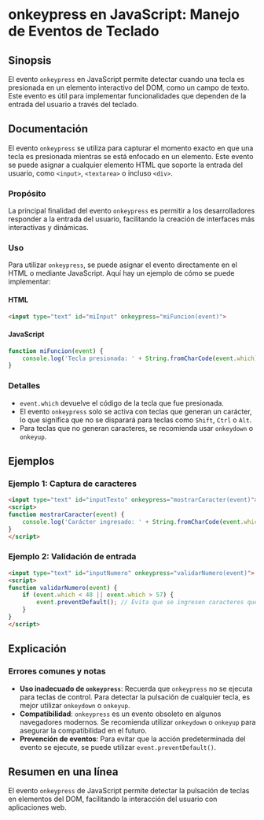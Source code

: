 <!--
Meta Description: # onkeypress en JavaScript: Manejo de Eventos de Teclado ## Sinopsis El evento `onkeypress` en JavaScript permite detectar cuando una tecla es presion...
Meta Keywords: onkeypress, event, que, evento, del
-->

# onkeypress en JavaScript: Manejo de Eventos de Teclado

## Sinopsis
El evento `onkeypress` en JavaScript permite detectar cuando una tecla es presionada en un elemento interactivo del DOM, como un campo de texto. Este evento es útil para implementar funcionalidades que dependen de la entrada del usuario a través del teclado.

## Documentación
El evento `onkeypress` se utiliza para capturar el momento exacto en que una tecla es presionada mientras se está enfocado en un elemento. Este evento se puede asignar a cualquier elemento HTML que soporte la entrada del usuario, como `<input>`, `<textarea>` o incluso `<div>`.

### Propósito
La principal finalidad del evento `onkeypress` es permitir a los desarrolladores responder a la entrada del usuario, facilitando la creación de interfaces más interactivas y dinámicas.

### Uso
Para utilizar `onkeypress`, se puede asignar el evento directamente en el HTML o mediante JavaScript. Aquí hay un ejemplo de cómo se puede implementar:

#### HTML
```html
<input type="text" id="miInput" onkeypress="miFuncion(event)">
```

#### JavaScript
```javascript
function miFuncion(event) {
    console.log('Tecla presionada: ' + String.fromCharCode(event.which));
}
```

### Detalles
- `event.which` devuelve el código de la tecla que fue presionada.
- El evento `onkeypress` solo se activa con teclas que generan un carácter, lo que significa que no se disparará para teclas como `Shift`, `Ctrl` o `Alt`.
- Para teclas que no generan caracteres, se recomienda usar `onkeydown` o `onkeyup`.

## Ejemplos
### Ejemplo 1: Captura de caracteres
```html
<input type="text" id="inputTexto" onkeypress="mostrarCaracter(event)">
<script>
function mostrarCaracter(event) {
    console.log('Carácter ingresado: ' + String.fromCharCode(event.which));
}
</script>
```

### Ejemplo 2: Validación de entrada
```html
<input type="text" id="inputNumero" onkeypress="validarNumero(event)">
<script>
function validarNumero(event) {
    if (event.which < 48 || event.which > 57) {
        event.preventDefault(); // Evita que se ingresen caracteres que no sean números
    }
}
</script>
```

## Explicación
### Errores comunes y notas
- **Uso inadecuado de `onkeypress`**: Recuerda que `onkeypress` no se ejecuta para teclas de control. Para detectar la pulsación de cualquier tecla, es mejor utilizar `onkeydown` o `onkeyup`.
- **Compatibilidad**: `onkeypress` es un evento obsoleto en algunos navegadores modernos. Se recomienda utilizar `onkeydown` o `onkeyup` para asegurar la compatibilidad en el futuro.
- **Prevención de eventos**: Para evitar que la acción predeterminada del evento se ejecute, se puede utilizar `event.preventDefault()`.

## Resumen en una línea
El evento `onkeypress` de JavaScript permite detectar la pulsación de teclas en elementos del DOM, facilitando la interacción del usuario con aplicaciones web.